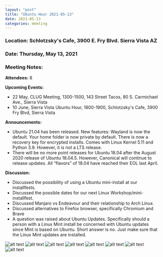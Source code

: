 ```yaml
---
layout: "post"
title: "Ubuntu Hour 2021-05-13"
date: 2021-05-13
categories: meeting
---
```


### Location: Schlotzsky's Cafe, 3900 E. Fry Blvd. Sierra Vista AZ

### Date: Thursday, May 13, 2021

### Meeting Notes:

**Attendees:** 8

**Upcoming Events:**
 * 22 May, CLUG Meeting, 1300-1500, 143 Street Tacos, 80 S. Carmichael Ave., Sierra Vista
 * 10 June, Sierra Vista Ubuntu Hour, 1800-1900, Schlotzsky's Cafe, 3900 Fry Blvd, Sierra Vista

**Announcements:**
 * Ubuntu 21.04 has been released.  New features:  Wayland is now the default.  Your home folder is now private by default.  There is now a recovery key for encrypted installs.  Comes with Linux Kernel 5.11 and Python 3.9.  However, it is not a LTS release.
 * There will be no more point releases for Ubuntu 18.04 after the August 2020 release of Ubuntu 18.04.5.  However, Canonical will continue to release updates.  All “flavors” of 18.04 have reached their EOL last April.

**Discussion:**
 * Discussed the possibility of using a Ubuntu mini-install at our installfests.
 * Discussed the possible dates for our next Linux Workshop/mini-installfest.
 * Discussed Manjaro vs Endeavour and their relationship to Arch Linux.
 * Discussed alternatives to Firefox browser, specifically Chromium and Brave
 * A question was raised about Ubuntu Updates.  Specifically should a person with a Linux Mint install be concerned with Ubuntu updates since Mint is based on Ubuntu.  Short answer is no.  Just make sure that the Linux Mint updates are installed.

![alt text](https://raw.githubusercontent.com/CochiseLinuxUsersGroup/CochiseLinuxUsersGroup.github.io/master/images/rsz_sv_ubuntuhour_13-05-2021_1.jpg)
![alt text](https://raw.githubusercontent.com/CochiseLinuxUsersGroup/CochiseLinuxUsersGroup.github.io/master/images/rsz_sv_ubuntuhour_13-05-2021_2.jpg)
![alt text](https://raw.githubusercontent.com/CochiseLinuxUsersGroup/CochiseLinuxUsersGroup.github.io/master/images/rsz_sv_ubuntuhour_13-05-2021_3.jpg)
![alt text](https://raw.githubusercontent.com/CochiseLinuxUsersGroup/CochiseLinuxUsersGroup.github.io/master/images/rsz_sv_ubuntuhour_13-05-2021_4.jpg)
![alt text](https://raw.githubusercontent.com/CochiseLinuxUsersGroup/CochiseLinuxUsersGroup.github.io/master/images/rsz_sv_ubuntuhour_13-05-2021_5.jpg)
![alt text](https://raw.githubusercontent.com/CochiseLinuxUsersGroup/CochiseLinuxUsersGroup.github.io/master/images/rsz_sv_ubuntuhour_13-05-2021_7.jpg)
![alt text](https://raw.githubusercontent.com/CochiseLinuxUsersGroup/CochiseLinuxUsersGroup.github.io/master/images/rsz_sv_ubuntuhour_13-05-2021_8.jpg)
![alt text](https://raw.githubusercontent.com/CochiseLinuxUsersGroup/CochiseLinuxUsersGroup.github.io/master/images/rsz_sv_ubuntuhour_13-05-2021_9.jpg)
